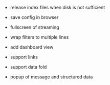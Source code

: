 - release index files when disk is not sufficient
- save config in browser
- fullscreen of streaming

- wrap filters to multiple lines
- add dashboard view

- support links
- support data fold
- popup of message and structured data